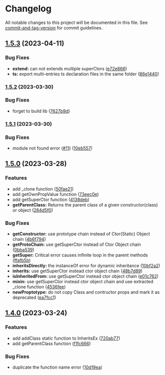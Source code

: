 # Changelog

All notable changes to this project will be documented in this file. See [commit-and-tag-version](https://github.com/absolute-version/commit-and-tag-version) for commit guidelines.

## [1.5.3](https://github.com/snowyu/inherits-ex.js/compare/v1.5.2...v1.5.3) (2023-04-11)


### Bug Fixes

* **extend:** can not extends multiple superCtors ([e72e866](https://github.com/snowyu/inherits-ex.js/commit/e72e86669f3538261cc8e4eaf6141f64b4413cb3))
* **ts:** export multi-entries ts declaration files in the same folder ([86e1440](https://github.com/snowyu/inherits-ex.js/commit/86e1440096105c04a89a45e34adda988930bfef6))

### [1.5.2](https://github.com/snowyu/inherits-ex.js/compare/v1.5.1...v1.5.2) (2023-03-30)


### Bug Fixes

* forget to build lib ([7627b9d](https://github.com/snowyu/inherits-ex.js/commit/7627b9d9f877b71fde4a9e2f200e54e55ee1d6ec))

### [1.5.1](https://github.com/snowyu/inherits-ex.js/compare/v1.5.0...v1.5.1) (2023-03-30)


### Bug Fixes

* module not found error ([#11](https://github.com/snowyu/inherits-ex.js/issues/11)) ([10eb557](https://github.com/snowyu/inherits-ex.js/commit/10eb557cb01342e54dcc6960a267e60036715e37))

## [1.5.0](https://github.com/snowyu/inherits-ex.js/compare/v1.4.0...v1.5.0) (2023-03-28)


### Features

* add _clone function ([50fae21](https://github.com/snowyu/inherits-ex.js/commit/50fae213972adbd28287c6eeb702325bbc735545))
* add getOwnPropValue function ([73eec0e](https://github.com/snowyu/inherits-ex.js/commit/73eec0e1b655037aa4fe2140453ccd1a79f105f7))
* add getSuperCtor function ([4138deb](https://github.com/snowyu/inherits-ex.js/commit/4138deb903ae4f7134a09a7d1f17100a10f2d896))
* **getParentClass:** Returns the parent class of a given constructor(class) or object ([284d5f0](https://github.com/snowyu/inherits-ex.js/commit/284d5f02b6a551adb3c6655ce3761846b498e27d))


### Bug Fixes

* **getConstructor:** use prototype chain instead of Ctor(Static) Object chain ([4b6f794](https://github.com/snowyu/inherits-ex.js/commit/4b6f7942791a663c3fda098a842ea53abf9b7666))
* **getProtoChain:** use getSuperCtor instead of Ctor Object chain ([0bba539](https://github.com/snowyu/inherits-ex.js/commit/0bba539e2a29de1df34548bd204c839711a570b9))
* **getSuper:** Critical error causes infinite loop in the parent methods ([ffafb5b](https://github.com/snowyu/inherits-ex.js/commit/ffafb5b08c207f666a97fe55a605e6d251ce6831))
* **inheritsDirectly:** the instanceOf error for dynamic inheritance ([10bf2a2](https://github.com/snowyu/inherits-ex.js/commit/10bf2a2960c54defbf8b2f82aa5855ba839444a4))
* **inherits:** use getSuperCtor instead ctor object chain ([48b7d89](https://github.com/snowyu/inherits-ex.js/commit/48b7d898348bbc362ca782a58b53e09d8abca0a7))
* **isInheritedFrom:** use getSuperCtor instead ctor object chain ([e01c762](https://github.com/snowyu/inherits-ex.js/commit/e01c7629d1cb1f536b7dd28a440af262556f4176))
* **mixin:** use getSuperCtor instead ctor object chain and use extracted _clone function ([4536fee](https://github.com/snowyu/inherits-ex.js/commit/4536feead0fcabc11ad85bdeee91cf2cae1ed83f))
* **newProptotype:** do not copy Class and contructor props and mark it as deprecated ([ea7fcc1](https://github.com/snowyu/inherits-ex.js/commit/ea7fcc1e63987fdf0d7e27d32d6fc3117920dc1b))

## [1.4.0](https://github.com/snowyu/inherits-ex.js/compare/v1.3.6...v1.4.0) (2023-03-24)


### Features

* add addClass static function to InheritsEx ([720ab77](https://github.com/snowyu/inherits-ex.js/commit/720ab776f86a710f7815d405077c89dad210831b))
* add getParentClass function ([f1fc666](https://github.com/snowyu/inherits-ex.js/commit/f1fc666ba43d0e03ba879b2b1ab9ec156a58b446))


### Bug Fixes

* duplicate the function name error ([10d19ea](https://github.com/snowyu/inherits-ex.js/commit/10d19ea2ca016a3c498078cf4dbe935b610b5a19))
